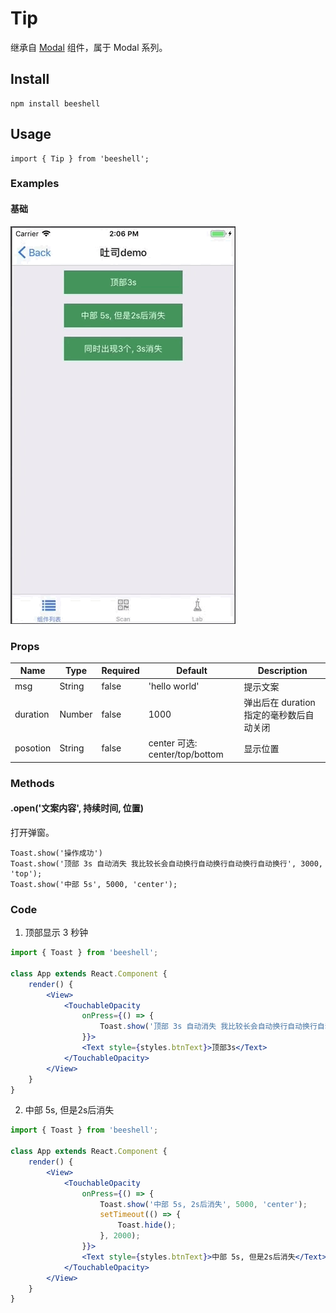 # Tip

继承自 [Modal](./Modal.md) 组件，属于 Modal 系列。

## Install

```
npm install beeshell  
```

## Usage

```
import { Tip } from 'beeshell';
```


### Examples
#### 基础
![image](../images/Toast/1.gif)



### Props

| Name     | Type   | Required | Default             | Description                                                 |
| -------- | ------ | -------- | ------------------- | -------------------------------------------- |
| msg      | String | false    | 'hello world'       | 提示文案                                              |
| duration | Number | false    | 1000                | 弹出后在 duration 指定的毫秒数后自动关闭 |
| posotion | String | false    | center 可选: center/top/bottom | 显示位置                                         |


### Methods

#### .open('文案内容', 持续时间, 位置)

打开弹窗。

```
Toast.show('操作成功')
Toast.show('顶部 3s 自动消失 我比较长会自动换行自动换行自动换行自动换行', 3000, 'top');
Toast.show('中部 5s', 5000, 'center');
```


### Code

1. 顶部显示 3 秒钟
```jsx
import { Toast } from 'beeshell';

class App extends React.Component {
    render() {
        <View>
            <TouchableOpacity
                onPress={() => {
                    Toast.show('顶部 3s 自动消失 我比较长会自动换行自动换行自动换行自动换行', 3000, 'top');
                }}>
                <Text style={styles.btnText}>顶部3s</Text>
            </TouchableOpacity>
        </View>
    }
}
```

2. 中部 5s, 但是2s后消失
```jsx
import { Toast } from 'beeshell';

class App extends React.Component {
    render() {
        <View>
            <TouchableOpacity
                onPress={() => {
                    Toast.show('中部 5s, 2s后消失', 5000, 'center');
                    setTimeout(() => {
                        Toast.hide();
                    }, 2000);
                }}>
                <Text style={styles.btnText}>中部 5s, 但是2s后消失</Text>
            </TouchableOpacity>
        </View>
    }
}

```
